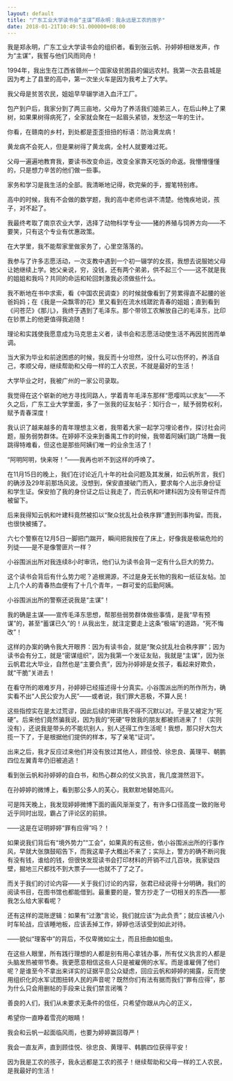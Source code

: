 ```yaml
---
layout: default
title: "广东工业大学读书会“主谋”郑永明：我永远是工农的孩子"
date: 2018-01-21T10:49:51.000000+08:00
---
```


我是郑永明，广东工业大学读书会的组织者。看到张云帆、孙婷婷相继发声，作为‌‌“主谋‌‌”，我誓与他们风雨同舟！

1994年，我出生在江西省赣州一个国家级贫困县的偏远农村。我第一次去县城是因为考上了县里的高中，第一次坐火车是因为我考上了大学。

我父母是贫苦农民，姐姐早早辍学进入血汗工厂。

包产到户后，我家分到了两三亩地，父母为了养活我们姐弟三人，在后山种上了果树，如果果树得病死了，全家就会聚在一起眉头紧锁，发愁这一年的生计。

你看，在赣南的乡村，到处都是歪歪扭扭的标语：防治黄龙病！

黄龙病不会死人，但是果树得了黄龙病，全村人就要难过死。

父母一遍遍地教育我，要读书改变命运，改变全家靠天吃饭的命返。我懵懵懂懂的，只是想力辛苦的他们做一些事。

家务和学习是我生活的全部。我清晰地记得，砍完柴的手，握笔特别疼。

高中的时候，我有不会做的数学题，我的高中老师也讲不清楚。他愧疾地说，孩子，对不起了。

我最终考取了南京农业大学，选择了动物科学专业——猪的养殖与饲养方向——不要笑，只有这个专业有优惠政策。

在大学里，我不能帮家里做家务了，心里空落落的。

我参与了许多志愿活动，一次支教中遇到一个初一辍学的女孩，我想去说服她父母让她继续上学。她父亲说，穷，没钱，还有两个弟弟，供不起三个——这不就是我的姐姐和我吗？共同的命运和轮回刺激我必须做些什么。

我不断地在书中求索，看《中国农民调查》的时候就像看到了劳累得直不起腰的爸爸妈妈；在《我是一朵飘零的花》里又看到在流水线蹉跎青春的姐姐；直到看到《问苍茫》《那儿》，我终于遇到了毛泽东。那个带领工农解放自己的毛泽东，比印在钞票上的他更值得我追随！

理论和实践使我愿意成为马克思主义者，读书会和志愿活动使生活不再因贫困而单调。

当大家为毕业和前途困惑的时候，我反而十分坦然，没什么可以伤怀的，养活自己，孝顺父母，继续帮助和父母一样的工人农民，不就是最好的生活！

大学毕业之时，我被广州的一家公司录取。

我觉得在这个崭新的地方寻找同路人，学着青年毛泽东那样‌‌“愿嘤鸣以求友‌‌”——不久之后，广东工业大学里面，多了一张我的征友帖子：知行合ー，赋予弱势权利，赋予青春深度！

我认识了越来越多的青年理想主义者，我带着大家一起学习埋论者作，探讨社会问题，服务弱势群体。在婷婷不没来到番禺工作的时候，我带着阿姨们跳广场舞一我跳得特难看，但这也是那些阿姨们唯一的业余生活了！

‌‌“阿明阿明，快来呀！‌‌”——我再也听不到这样的呼唤了。

在11月15日的晚上，我们在讨论近几十年的社会问题及其发展，如云帆所言，我们的确涉及29年前那场风波。没想到，保安直接破门而入，要求每个人出示身份证和学生证。保安拍了我的身份证之后让我走了，而云帆和叶建科因为没有带证件而被留下。

后来我得知云帆和叶建科竟然被扣以‌‌“聚众扰乱社会秩序罪‌‌”遭到刑事拘留。而我，也很快被捕了。

六七个警察在12月5日一脚把门踹开，瞬间把我按在了床上，好像我是极端危险的列徒——是不是像警匪片一样？

小谷围派出所对我连续8小时审讯，他们认为读书会背一定有什么巨大的势力。

这个读书会背后有什么势力呢？追根溯源，不过是身无长物的我和一纸征友帖。加上几个人的青春热血便有了十几个青年，一群可爱的后勤阿姨。

小谷围派出所的警察还说我是‌‌“主谋‌‌”！

我的确是主谋——宣传毛泽东思想，帮那些弱势群体做些事情，是我‌‌“早有预谋‌‌”的，甚至‌‌“蓄谋已久‌‌”的！从我出生，就注定要走上这条‌‌“极端‌‌”的道路，‌‌“死不悔改‌‌”！

这样的办案的确令我大开眼界：因为有读书会，就是‌‌“聚众扰乱社会秩序罪‌‌”；因为读书会有分工，就是‌‌“密谋组织‌‌”，因为我第一个发征友贴，我就是‌‌“主谋‌‌”，因为张云帆君北大毕业，自然也是‌‌“主要负责‌‌”，因为孙婷婷是女孩子，看起来好欺负，就‌‌“干脆‌‌”关进去！

在看守所的艰难岁月，孙婷婷已经描述得十分真实。小谷围派出所的所作所为，确实看不出‌‌“人民公安为人民‌‌”——或者说，我们罪大恶极，不算人民！

这些指控实在是太过荒谬，因此后续的审讯我不得不沉默以对。于是又被定为‌‌“死硬‌‌”。后来他们竟然骗我说，因为我的‌‌“死硬‌‌”导致我的朋友都被抓进来了！（实则没有），还说我是带头的不能坑别人，别人还得工作生活呢！我想，那只好大包大揽一下了，于是根据他们提供的样本，写了亲笔‌‌“证词‌‌”。

出来之后，我才反应过来他们并没有放过其他人，顾佳悅、徐忠良、黃理平、朝鹏四位左翼青年仍旧被追逃！

看到张云帆和孙婷婷的自白书，和热心群众的仗义执言，我几度潸然泪下。

在孙婷婷的微博上，看到那公多人的芙心，我默默地替她高兴。

可是阵天晚上，我发现婷婷微博下面的画风渐渐变了，有许多口径高度一致的账号近乎同时出现，霸占了评论区的前排。

——这是在证明婷婷‌‌“罪有应得‌‌”吗？！

如果说我们背后有‌‌“境外势力‌‌”‌‌“工会‌‌”，如果真的有这些，依小谷围派出所的行事作风，早就大张旗鼓昭告下，而我这辈子大概出不来了；实际上，警方的确不断问我有没有钱，谁给的钱，但很快发现读书会打印材料的开销不过几百块，我家徒四壁，掘地三尺都找不到大票子——也就不了了之了。

而关于我们的讨论内容——关于我们讨论的内容，张君已经说得十分明确，我们的阅读书目，在图书馆也都能借到。最重要的是，警方抄走了一切相关的东西——那我怎么给大家看呢？

还有这样的混账逻辑：如果有‌‌“过激‌‌”言论，我们就应该‌‌“为此负责‌‌”；就应该被八小时车轮战，应该睡地板，应该丢掉工作，婷婷也活该受到如此对待。

——貌似‌‌“理客中‌‌”的背后，不仅卑微如尘土，而且扭曲如蛆虫。

在这些人眼里，所有践行理想的人都是别有用心拿钱办事，所有仗义执言的人都是头脑发热被带节奏。我更愿意相信这些人只是被雇佣的水军。而是谁雇佣了他们呢？是谁至今不拿出来详实的证据平息公众疑虑，回应云帆和婷婷的揭露，反而使用组织化的水军试图扭转人民的声音呢？既然你们有法有据而我们‌‌“罪有应得‌‌”，那为什么只会用删帖的手段来让我们禁言闭嘴？

善良的人们，我们从未要求无条件的信任，只希望你跟从内心的正义，

希望你一直睁着雪亮的眼睛！

我会和云帆一起面临风雨，也要为婷婷赢回尊严！

我会一直友声，直到顾佳悦、徐忠良、黄理平、韩鹏四位获得平安！

因为我是工农的孩子，我永远都是工农的孩子！继续帮助和父母一样的工人农民，是我最好的生活！

